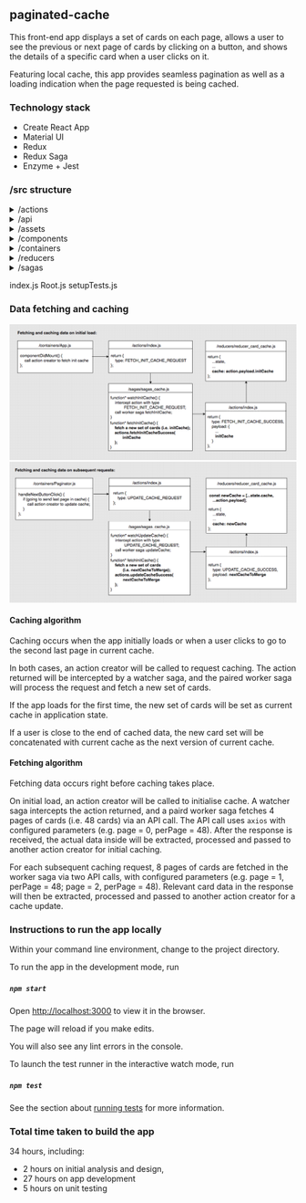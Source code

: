 
## paginated-cache

This front-end app displays a set of cards on each page, allows a user to see the previous or next page of cards by clicking on a button, and shows the details of a specific card when a user clicks on it. 

Featuring local cache, this app provides seamless pagination as well as a loading indication when the page requested is being cached. 

### Technology stack
- Create React App
- Material UI
- Redux
- Redux Saga
- Enzyme + Jest

### /src structure

<details>
    <summary>/actions</summary>
    <ul>
        <li>
            <details>
                <summary>/__tests__</summary>
                <ul>
                    <li>actions.test.js</li>
                </ul>
            </details>
        </li>
        <li>index.js</li>
    </ul>    
</details>

<details>
    <summary>/api</summary>
    <ul>
        <li>cache.js</li>
        <li>params.js</li>
    </ul>
</details>

<details>
    <summary>/assets</summary>
    <ul>
        <li>loading_spinner.gif</li>
    </ul>
</details>

<details>
    <summary>/components</summary>
    <ul>
        <li>
            <details>
                <summary>/__tests__</summary>
                <ul>
                    <li>SingleCard.test.js</li>
                </ul>
            </details>
        </li>
        <li>SingleCard.js</li>
    </ul>    
</details>

<details>
    <summary>/containers</summary>
    <ul>
        <li>
            <details>
                <summary>/__tests__</summary>
                <ul>
                    <li>App.test.js</li>
                    <li>CardDrawer.test.js</li>
                    <li>CardSet.test.js</li>
                    <li>Loading.test.js</li>
                    <li>Paginator.test.js</li>
                </ul>
            </details>
        </li>
        <li>App.js</li>
        <li>CardDrawer.js</li>
        <li>CardSet.js</li>
        <li>Loading.js</li>
        <li>Paginator.js</li>
    </ul>    
</details>

<details>
    <summary>/reducers</summary>
    <ul>
        <li>
            <details>
                <summary>/__tests__</summary>
                <ul>
                    <li>active_card_set.test.js</li>
                    <li>active_card.test.js</li>
                    <li>card_cache.test.js</li>
                    <li>loading.test.js</li>
                    <li>page_numbers.test.js</li>
                </ul>
            </details>
        </li>
        <li>index.js</li>
        <li>reducer_active_card_set.js</li>
        <li>reducer_active_card.js</li>
        <li>reducer_card_cache.js</li>
        <li>reducer_loading.js</li>
        <li>reducer_page_numbers.js</li>
    </ul>    
</details>

<details>
    <summary>/sagas</summary>
    <ul>
        <li>index.js</li>
        <li>sagas_cache.js</li>
    </ul>
</details>

index.js
Root.js
setupTests.js

### Data fetching and caching

![Diagram of fetching and caching on initial load](./init_fetch_cache.png)
![Diagram of fetching and caching on subsequent requests](./update_fetch_cache.png)

#### Caching algorithm

Caching occurs when the app initially loads or when a user clicks to go to the second last page in current cache.

In both cases, an action creator will be called to request caching. The action returned will be intercepted by a watcher saga, and the paired worker saga will process the request and fetch a new set of cards. 

If the app loads for the first time, the new set of cards will be set as current cache in application state. 

If a user is close to the end of cached data, the new card set will be concatenated with current cache as the next version of current cache. 

#### Fetching algorithm

Fetching data occurs right before caching takes place.

On initial load, an action creator will be called to initialise cache. A watcher saga intercepts the action returned, and a paird worker saga fetches 4 pages of cards (i.e. 48 cards) via an API call. The API call uses `axios` with configured parameters (e.g. page = 0, perPage = 48). After the response is received, the actual data inside will be extracted, processed and passed to another action creator for initial caching. 

For each subsequent caching request, 8 pages of cards are fetched in the worker saga via two API calls, with configured parameters (e.g. page = 1, perPage = 48; page = 2, perPage = 48). Relevant card data in the response will then be extracted, processed and passed to another action creator for a cache update. 

### Instructions to run the app locally

Within your command line environment, change to the project directory.

To run the app in the development mode, run

##### `npm start`

Open [http://localhost:3000](http://localhost:3000) to view it in the browser.

The page will reload if you make edits.

You will also see any lint errors in the console.

To launch the test runner in the interactive watch mode, run

##### `npm test`

See the section about [running tests](https://facebook.github.io/create-react-app/docs/running-tests) for more information.


### Total time taken to build the app

34 hours, including:
- 2 hours on initial analysis and design,
- 27 hours on app development
- 5 hours on unit testing


